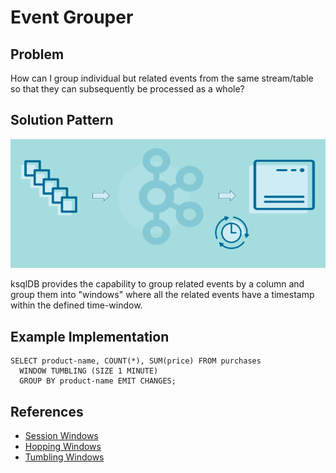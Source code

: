 # Event Grouper

## Problem

How can I group individual but related events from the same stream/table so that they can subsequently be processed as a whole?


## Solution Pattern
![event-grouper](img/event-grouper.png)

ksqlDB provides the capability to group related events by a column and group them into "windows" where all the related events have a timestamp
within the defined time-window.


## Example Implementation
```
SELECT product-name, COUNT(*), SUM(price) FROM purchases
  WINDOW TUMBLING (SIZE 1 MINUTE)
  GROUP BY product-name EMIT CHANGES;
```

## References
* [Session Windows](https://kafka-tutorials.confluent.io/create-session-windows/ksql.html)
* [Hopping Windows](https://kafka-tutorials.confluent.io/create-hopping-windows/ksql.html)
* [Tumbling Windows](https://kafka-tutorials.confluent.io/create-tumbling-windows/ksql.html)

